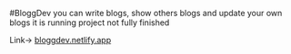 #BloggDev
you can write blogs, show others blogs and update your own blogs
it is running project not fully finished

Link-> [bloggdev.netlify.app](https://bloggdev.netlify.app/)
